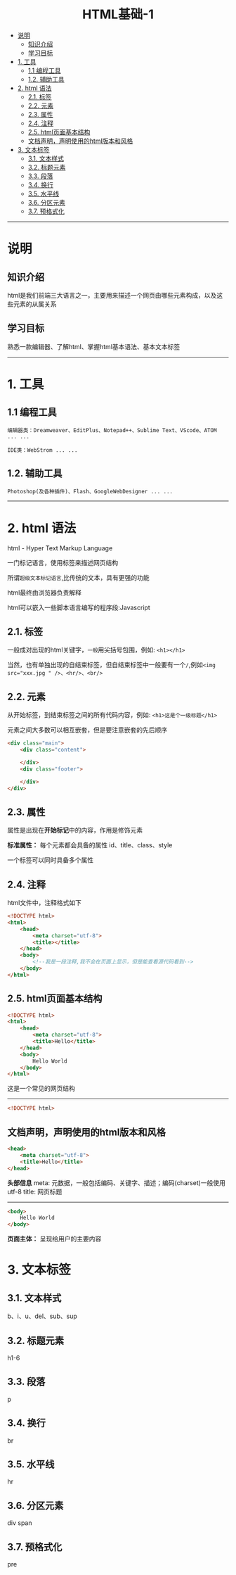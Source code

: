 <h1 style="text-align:center">HTML基础-1</h1>
<!-- toc orderedList:0 depthFrom:1 depthTo:6 -->

* [说明](#说明)
  * [知识介绍](#知识介绍)
  * [学习目标](#学习目标)
* [1. 工具](#1-工具)
  * [1.1 编程工具](#11-编程工具)
  * [1.2. 辅助工具](#12-辅助工具)
* [2. html 语法](#2-html-语法)
  * [2.1. 标签](#21-标签)
  * [2.2. 元素](#22-元素)
  * [2.3. 属性](#23-属性)
  * [2.4. 注释](#24-注释)
  * [2.5. html页面基本结构](#25-html页面基本结构)
  * [文档声明，声明使用的html版本和风格](#文档声明声明使用的html版本和风格)
* [3. 文本标签](#3-文本标签)
  * [3.1. 文本样式](#31-文本样式)
  * [3.2. 标题元素](#32-标题元素)
  * [3.3. 段落](#33-段落)
  * [3.4. 换行](#34-换行)
  * [3.5. 水平线](#35-水平线)
  * [3.6. 分区元素](#36-分区元素)
  * [3.7. 预格式化](#37-预格式化)

<!-- tocstop -->

---
# 说明

## 知识介绍

html是我们前端三大语言之一，主要用来描述一个网页由哪些元素构成，以及这些元素的从属关系

## 学习目标

熟悉一款编辑器、了解html、掌握html基本语法、基本文本标签

---
# 1. 工具
## 1.1 编程工具

	编辑器类：Dreamweaver、EditPlus、Notepad++、Sublime Text、VScode、ATOM ... ...

	IDE类：WebStrom ... ...

## 1.2. 辅助工具

	Photoshop(及各种插件)、Flash、GoogleWebDesigner ... ...

---

# 2. html 语法

html - Hyper Text Markup Language

一门标记语言，使用标签来描述网页结构

所谓`超级文本标记语言`,比传统的文本，具有更强的功能

html最终由浏览器负责解释

html可以嵌入一些脚本语言编写的程序段:Javascript

## 2.1. 标签

一般成对出现的html关键字，`一般`用尖括号包围，例如: `<h1></h1>`

当然，也有单独出现的自结束标签，但自结束标签中一般要有一个`/`,例如`<img src="xxx.jpg " />、<hr/>、<br/>`

## 2.2. 元素

从开始标签，到结束标签之间的所有代码内容，例如: `<h1>这是个一级标题</h1>`

元素之间大多数可以相互嵌套，但是要注意嵌套的先后顺序
```html
<div class="main">
	<div class="content">

	</div>
	<div class="footer">

	</div>
</div>
```

## 2.3. 属性
属性是出现在**开始标记**中的内容，作用是修饰元素

**标准属性：**	每个元素都会具备的属性 id、title、class、style

一个标签可以同时具备多个属性

## 2.4. 注释
html文件中，注释格式如下
```html
<!DOCTYPE html>
<html>
	<head>
		<meta charset="utf-8">
		<title></title>
	</head>
	<body>
		<!--我是一段注释,我不会在页面上显示，但是能查看源代码看到-->
	</body>
</html>
```

## 2.5. html页面基本结构
```html
<!DOCTYPE html>
<html>
	<head>
		<meta charset="utf-8">
		<title>Hello</title>
	</head>
	<body>
		Hello World
	</body>
</html>
```

这是一个常见的网页结构

---
```html
<!DOCTYPE html>
```
文档声明，声明使用的html版本和风格
---
```html
<head>
	<meta charset="utf-8">
	<title>Hello</title>
</head>
```
**头部信息**
meta: 元数据，一般包括编码、关键字、描述；编码(charset)一般使用utf-8
title: 网页标题

---
```html
<body>
	Hello World
</body>
```
**页面主体：** 呈现给用户的主要内容

# 3. 文本标签
## 3.1. 文本样式
b、i、u、del、sub、sup

## 3.2. 标题元素
h1-6
## 3.3. 段落
p
## 3.4. 换行
br
## 3.5. 水平线
hr
## 3.6. 分区元素
div
span
## 3.7. 预格式化
pre

